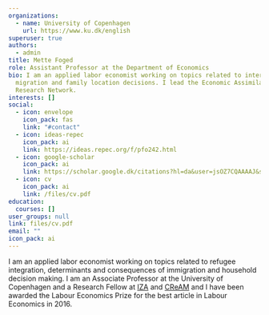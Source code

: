 ```yaml
---
organizations:
  - name: University of Copenhagen
    url: https://www.ku.dk/english
superuser: true
authors:
  - admin
title: Mette Foged
role: Assistant Professor at the Department of Economics
bio: I am an applied labor economist working on topics related to international
  migration and family location decisions. I lead the Economic Assimilation
  Research Network.
interests: []
social:
  - icon: envelope
    icon_pack: fas
    link: "#contact"
  - icon: ideas-repec
    icon_pack: ai
    link: https://ideas.repec.org/f/pfo242.html
  - icon: google-scholar
    icon_pack: ai
    link: https://scholar.google.dk/citations?hl=da&user=jsOZ7CQAAAAJ&sortby=pubdate&btnA=1&view_op=list_works&gmla=AJsN-F5tHGbLBDkQXHKqH5jdLOUKfP43-lJKVR1UaigPcRlinxzerwaeJmcaFf8L0Xe-7jgAe6-W3sjdQVYD8k5cI6MEE7ZvWeD3d9qwFI2AziSYQ9-Qz76GU7L0tKdciDW6FzvGgzcs
  - icon: cv
    icon_pack: ai
    link: /files/cv.pdf
education:
  courses: []
user_groups: null
link: files/cv.pdf
email: ""
icon_pack: ai
---
```

I am an applied labor economist working on topics related to refugee integration, determinants and consequences of immigration and household decision making. I am an Associate Professor at the University of Copenhagen and a Research Fellow at [IZA](https://www.iza.org/person/10325/mette-foged) and [CReAM](https://www.cream-migration.org/index.php) and I have been awarded the Labour Economics Prize for the best article in Labour Economics in 2016.